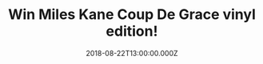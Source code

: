 ---
campaign-uuid: "c-b4a334ea-6b58-483b-9119-0c6eb6acfb3c"
type: "Competition"
category: "Gifts"
date: "2018-08-22T13:00:00.000Z"
end-date: "2018-09-22T23:59:00.000Z"
disable-form: false
is_promoted: false
has_entry_page: true
title: "Win Miles Kane Coup De Grace vinyl edition!"
competition-description: "<p>He is BACK and this time, he comes with his third solo\
  \ album: Coup De Grace! Recorded in LA… we have in our hands the brand new album\
  \ vinyl edition of the British singer Miles Kane for you to get stuck into!</p>\n\
  <p>Want it? You know what to do.</p>\n"
hero-header: "Win Miles Kane Coup De Grace vinyl edition!"
terms-confirmation: "N/A"
banner-img: "https://assets.expresslyapp.com/asset-9f35a886-d6c2-48e0-9095-41227c85ef48.jpg"
logo-left-href: "aaa.nme.com"
logo-left-image: "https://assets.expresslyapp.com/asset-34b6212c-2998-47cd-a653-7e18d2e46b8d.jpg"
logo-left-title: "nme aaa"
bg-image-hero: "https://assets.expresslyapp.com/asset-3e7e6529-c1d6-4798-8f8a-5491b9da8378.jpg"
bg-image-first: "https://assets.expresslyapp.com/asset-9e87c362-eff1-41da-a744-d9a856b52deb.jpg"
section1-content: "<p>“This record for me is the most important record I’ve made to\
  \ date” said Miles. “It’s been 5 years in the making, a lot of emotion and excitement\
  \ has gone into making this album!”</p>\n<p>Since joining The Little Flames 14 years\
  \ ago, Miles has seen the pop climate change considerably but still believes the\
  \ magic’s in the music. He’s like an excitable schoolboy who just went to his first\
  \ gig. His enthusiasm is contagious!</p>\n<p>If you want to get contagious with\
  \ his brand new hits… enter the form below and you could be enjoying Miles tunes\
  \ anywhere you want!</p>\n<p>Good luck!</p>\n"
entry-title: "Win Miles Kane Coup De Grace vinyl edition!"
entry-content: "<p>Enter the draw to win Miles Kane Coup De Grace vinyl edition by\
  \ completing the form below before 23:59 on 22th of September 2018.</p>\n"
has-winner: true
winner-title: "CONGRATULATIONS to Emma S. who won Miles Kane Coup De Grace vinyl edition!"
winner-banner: "https://assets.expresslyapp.com/asset-e986bead-6d7f-4362-9bb5-f3b87f4aabdd.jpg"
prize-description: "Win Miles Kane Coup De Grace vinyl edition."
special-conditions: "Multiple entries are allowed up to one every day."
country-restrictions:
- "GB"
---